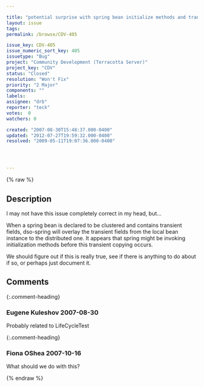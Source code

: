 ```yaml
---

title: "potential surprise with spring bean initialize methods and transient fields"
layout: issue
tags: 
permalink: /browse/CDV-405

issue_key: CDV-405
issue_numeric_sort_key: 405
issuetype: "Bug"
project: "Community Development (Terracotta Server)"
project_key: "CDV"
status: "Closed"
resolution: "Won't Fix"
priority: "2 Major"
components: ""
labels: 
assignee: "drb"
reporter: "teck"
votes:  0
watchers: 0

created: "2007-08-30T15:48:37.000-0400"
updated: "2012-07-27T19:59:32.000-0400"
resolved: "2009-05-11T19:07:36.000-0400"




---
```


{% raw %}

## Description

<div markdown="1" class="description">

I may not have this issue completely correct in my head, but...

When a spring bean is declared to be clustered and contains transient fields, dso-spring will overlay the transient fields from the local bean instance to the distributed one. It appears that spring might be invoking initialization methods before this transient copying occurs. 

We should figure out if this is really true, see if there is anything to do about if so, or perhaps just document it.

</div>

## Comments


{:.comment-heading}
### **Eugene Kuleshov** <span class="date">2007-08-30</span>

<div markdown="1" class="comment">

Probably related to LifeCycleTest

</div>


{:.comment-heading}
### **Fiona OShea** <span class="date">2007-10-16</span>

<div markdown="1" class="comment">

What should we do with this?

</div>



{% endraw %}
